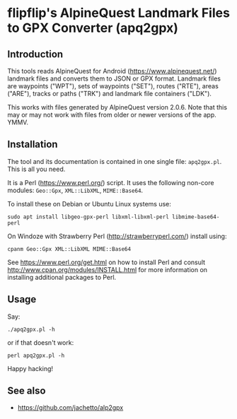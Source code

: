 # flipflip's AlpineQuest Landmark Files to GPX Converter (apq2gpx)

## Introduction

This tools reads AlpineQuest for Android (https://www.alpinequest.net/) landmark
files and converts them to JSON or GPX format. Landmark files are waypoints
("WPT"), sets of waypoints ("SET"), routes ("RTE"), areas ("ARE"), tracks or
paths ("TRK") and landmark file containers ("LDK").

This works with files generated by AlpineQuest version 2.0.6. Note that this may
or may not work with files from older or newer versions of the app. YMMV.

## Installation

The tool and its documentation is contained in one single file:
`apq2gpx.pl`. This is all you need.

It is a Perl (https://www.perl.org/) script. It uses the following non-core
modules: `Geo::Gpx`, `XML::LibXML`, `MIME::Base64`.

To install these on Debian or Ubuntu Linux systems use:

```
sudo apt install libgeo-gpx-perl libxml-libxml-perl libmime-base64-perl
```

On Windoze with Strawberry Perl (http://strawberryperl.com/) install using:

```
cpanm Geo::Gpx XML::LibXML MIME::Base64
```

See https://www.perl.org/get.html on how to install Perl and consult
http://www.cpan.org/modules/INSTALL.html for more information on installing
additional packages to Perl.

## Usage

Say:

```
./apq2gpx.pl -h
```

or if that doesn't work:

```
perl apq2gpx.pl -h
```

Happy hacking!

## See also

- https://github.com/jachetto/alp2gpx

